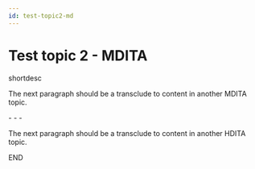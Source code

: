 ```yaml
---
id: test-topic2-md
---
```


# Test topic 2 - MDITA 

shortdesc

The next paragraph should be a transclude to content in another MDITA topic.

<p data-conref="../mdita/test-topic.md#test-topic-md/warning-test-md"></p> 
<p> - - - </p>

The next paragraph should be a transclude to content in another HDITA topic.

<p data-conref="../hdita/test-topic.html#test-article-hdita/warning-test-html"></p>


END
